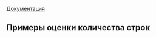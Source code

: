 [Документация](https://postgrespro.ru/docs/postgresql/13/planner-stats-details)

## Примеры оценки количества строк
